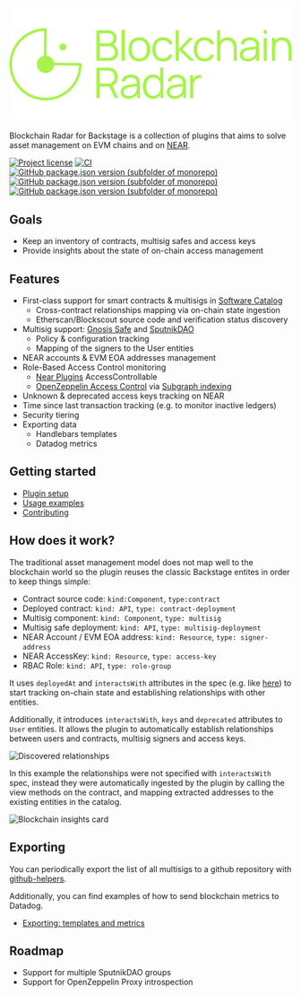 <picture>
  <source media="(prefers-color-scheme: dark)" srcset="docs/imgs/logos/header-logo-green.svg">
  <source media="(prefers-color-scheme: light)" srcset="docs/imgs/logos/header-logo-black.svg">
  <img alt="Blockchain Radar Plugin for Backstage" src="docs/imgs/logos/header-logo-green.svg">
</picture>

Blockchain Radar for Backstage is a collection of plugins that aims to solve asset management on EVM chains and on [NEAR](https://near.org/).

[![Project license](https://img.shields.io/badge/License-Public%20Domain-blue.svg)](https://creativecommons.org/publicdomain/zero/1.0/)
[![CI](https://github.com/aurora-is-near/backstage-plugin-blockchain/actions/workflows/ci.yaml/badge.svg)](https://github.com/aurora-is-near/backstage-plugin-blockchainradar/actions/workflows/ci.yaml)
[![GitHub package.json version (subfolder of monorepo)](https://img.shields.io/github/package-json/v/aurora-is-near/backstage-plugin-blockchainradar?label=backend&filename=plugins%2Fblockchainradar-backend%2Fpackage.json)](https://www.npmjs.com/package/@aurora-is-near/backstage-plugin-blockchainradar-backend)
[![GitHub package.json version (subfolder of monorepo)](https://img.shields.io/github/package-json/v/aurora-is-near/backstage-plugin-blockchainradar?label=common&filename=plugins%2Fblockchainradar-common%2Fpackage.json)](https://www.npmjs.com/package/@aurora-is-near/backstage-plugin-blockchainradar-common)
[![GitHub package.json version (subfolder of monorepo)](https://img.shields.io/github/package-json/v/aurora-is-near/backstage-plugin-blockchainradar?label=frontend&filename=plugins%2Fblockchainradar-frontend%2Fpackage.json)](https://www.npmjs.com/package/@aurora-is-near/backstage-plugin-blockchainradar-frontend)

## Goals

- Keep an inventory of contracts, multisig safes and access keys
- Provide insights about the state of on-chain access management

## Features

- First-class support for smart contracts & multisigs in [Software Catalog](https://backstage.io/docs/features/software-catalog/)
  - Cross-contract relationships mapping via on-chain state ingestion
  - Etherscan/Blockscout source code and verification status discovery
- Multisig support: [Gnosis Safe](https://safe.global/) and [SputnikDAO](https://astrodao.com/)
  - Policy & configuration tracking
  - Mapping of the signers to the User entities
- NEAR accounts & EVM EOA addresses management
- Role-Based Access Control monitoring
  - [Near Plugins](https://github.com/aurora-is-near/near-plugins) AccessControllable
  - [OpenZeppelin Access Control](https://docs.openzeppelin.com/contracts/2.x/api/access) via [Subgraph indexing](https://thegraph.com/hosted-service)
- Unknown & deprecated access keys tracking on NEAR
- Time since last transaction tracking (e.g. to monitor inactive ledgers)
- Security tiering
- Exporting data
  - Handlebars templates
  - Datadog metrics

## Getting started

- [Plugin setup](docs/setup.md)
- [Usage examples](docs/usage.md)
- [Contributing](CONTRIBUTING.md)

## How does it work?

The traditional asset management model does not map well to the
blockchain world so the plugin reuses the classic Backstage entites in order to
keep things simple:

- Contract source code: `kind:Component`, `type:contract`
- Deployed contract: `kind: API`, `type: contract-deployment`
- Multisig component: `kind: Component`, `type: multisig`
- Multisig safe deployment: `kind: API`, `type: multisig-deployment`
- NEAR Account / EVM EOA address: `kind: Resource`, `type: signer-address`
- NEAR AccessKey: `kind: Resource`, `type: access-key`
- RBAC Role: `kind: API`, `type: role-group`

It uses `deployedAt` and `interactsWith` attributes in the spec (e.g. like [here](https://github.com/aurora-is-near/rainbow-token-connector/blob/589e6f5ece013f9747b37e64e793dc373591b1fb/erc20-connector/.catalog-info.yaml#L21)) to start tracking on-chain state and establishing relationships with other entities.

Additionally, it introduces `interactsWith`, `keys` and `deprecated` attributes to `User` entities.
It allows the plugin to automatically establish relationships between users and contracts, multisig signers and access keys.

![Discovered relationships](./docs/imgs/relationships.png)

In this example the relationships were not specified with `interactsWith` spec,
instead they were automatically ingested by the plugin by calling the view
methods on the contract, and mapping extracted addresses to the existing
entities in the catalog.

![Blockchain insights card](./docs/imgs/insights.png)

## Exporting

You can periodically export the list of all multisigs to a github repository with [github-helpers](https://github.com/aurora-is-near/github-helpers).

Additionally, you can find examples of how to send blockchain metrics to Datadog.

- [Exporting: templates and metrics](./docs/exporter.md)

## Roadmap

- Support for multiple SputnikDAO groups
- Support for OpenZeppelin Proxy introspection
